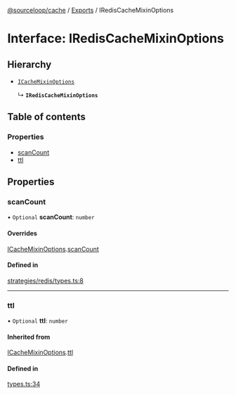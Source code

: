 [@sourceloop/cache](../README.md) / [Exports](../modules.md) / IRedisCacheMixinOptions

# Interface: IRedisCacheMixinOptions

## Hierarchy

- [`ICacheMixinOptions`](ICacheMixinOptions.md)

  ↳ **`IRedisCacheMixinOptions`**

## Table of contents

### Properties

- [scanCount](IRedisCacheMixinOptions.md#scancount)
- [ttl](IRedisCacheMixinOptions.md#ttl)

## Properties

### scanCount

• `Optional` **scanCount**: `number`

#### Overrides

[ICacheMixinOptions](ICacheMixinOptions.md).[scanCount](ICacheMixinOptions.md#scancount)

#### Defined in

[strategies/redis/types.ts:8](https://github.com/codeweb05/repo1/blob/ea19add/packages/cache/src/strategies/redis/types.ts#L8)

___

### ttl

• `Optional` **ttl**: `number`

#### Inherited from

[ICacheMixinOptions](ICacheMixinOptions.md).[ttl](ICacheMixinOptions.md#ttl)

#### Defined in

[types.ts:34](https://github.com/codeweb05/repo1/blob/ea19add/packages/cache/src/types.ts#L34)
